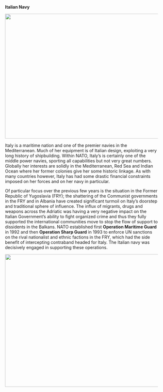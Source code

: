**Italian Navy**

<img src="/assets\images\nato\it\navy\media\image1.jpg" style="width:6.5in;height:4.29375in" />

Italy is a maritime nation and one of the premier navies in the
Mediterranean. Much of her equipment is of Italian design, exploiting a
very long history of shipbuilding. Within NATO, Italy’s is certainly one
of the middle power navies, sporting all capabilities but not very great
numbers. Globally her interests are solidly in the Mediterranean, Red
Sea and Indian Ocean where her former colonies give her some historic
linkage. As with many countries however, Italy has had some drastic
financial constraints imposed on her forces and on her navy in
particular.

Of particular focus over the previous few years is the situation in the
Former Republic of Yugoslavia (FRY); the shattering of the Communist
governments in the FRY and in Albania have created significant turmoil
on Italy’s doorstep and traditional sphere of influence. The influx of
migrants, drugs and weapons across the Adriatic was having a very
negative impact on the Italian Government’s ability to fight organized
crime and thus they fully supported the international communities move
to stop the flow of support to dissidents in the Balkans. NATO
established first **Operation Maritime Guard** in 1992 and then
**Operation Sharp Guard** in 1993 to enforce UN sanctions on the rival
nationalist and ethnic factions in the FRY, which had the side benefit
of intercepting contraband headed for Italy. The Italian navy was
decisively engaged in supporting these operations.

<img src="/assets\images\nato\it\navy\media\image2.jpg" style="width:6.39823in;height:4.55554in" />
